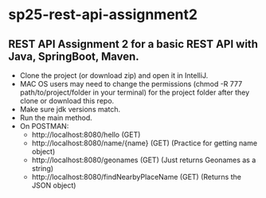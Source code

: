 # sp25-rest-api-assignment2
## REST API Assignment 2 for a basic REST API with Java, SpringBoot, Maven.
- Clone the project (or download zip) and open it in IntelliJ.
- MAC OS users may need to change the permissions (chmod -R 777 path/to/project/folder in your terminal) for the project folder after they clone or download this repo.
- Make sure jdk versions match.
- Run the main method.
- On POSTMAN:
    * http://localhost:8080/hello (GET)
    * http://localhost:8080/name/{name} (GET) (Practice for getting name object)
    * http://localhost:8080/geonames  (GET) (Just returns Geonames as a string)
    * http://localhost:8080/findNearbyPlaceName (GET) (Returns the JSON object)
